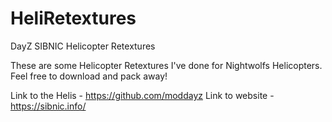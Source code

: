 # HeliRetextures
DayZ SIBNIC Helicopter Retextures

These are some Helicopter Retextures I've done for Nightwolfs Helicopters. Feel free to download and pack away!

Link to the Helis - https://github.com/moddayz
Link to website - https://sibnic.info/
